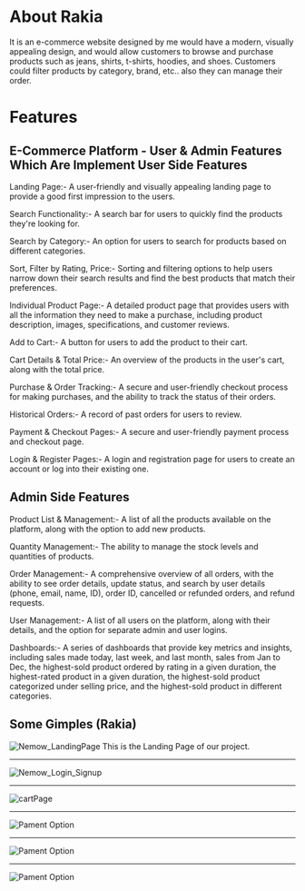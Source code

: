 
# About Rakia
It is an e-commerce website designed by me would have a modern, visually appealing design, and would allow customers to browse and purchase products such as jeans, shirts, t-shirts, hoodies, and shoes. Customers could filter products by category, brand, etc.. also they can manage their order.

<h1>Features</h1>

E-Commerce Platform - User & Admin Features Which Are Implement
User Side Features
------------------
Landing Page:-
A user-friendly and visually appealing landing page to provide a good first impression to the users.

Search Functionality:-
A search bar for users to quickly find the products they're looking for.

Search by Category:-
An option for users to search for products based on different categories.

Sort, Filter by Rating, Price:-
Sorting and filtering options to help users narrow down their search results and find the best products that match their preferences.

Individual Product Page:-
A detailed product page that provides users with all the information they need to make a purchase, including product description, images, specifications, and customer reviews.

Add to Cart:-
A button for users to add the product to their cart.

Cart Details & Total Price:-
An overview of the products in the user's cart, along with the total price.

Purchase & Order Tracking:-
A secure and user-friendly checkout process for making purchases, and the ability to track the status of their orders.

Historical Orders:-
A record of past orders for users to review.

Payment & Checkout Pages:-
A secure and user-friendly payment process and checkout page.

Login & Register Pages:-
A login and registration page for users to create an account or log into their existing one.

Admin Side Features
-------------------
Product List & Management:-
A list of all the products available on the platform, along with the option to add new products.

Quantity Management:-
The ability to manage the stock levels and quantities of products.

Order Management:-
A comprehensive overview of all orders, with the ability to see order details, update status, and search by user details (phone, email, name, ID), order ID, cancelled or refunded orders, and refund requests.

User Management:-
A list of all users on the platform, along with their details, and the option for separate admin and user logins.

Dashboards:-
A series of dashboards that provide key metrics and insights, including sales made today, last week, and last month, sales from Jan to Dec, the highest-sold product ordered by rating in a given duration, the highest-rated product in a given duration, the highest-sold product categorized under selling price, and the highest-sold product in different categories.


## Some Gimples (Rakia)


![Nemow_LandingPage](https://i.ibb.co/WvqLMjQ/2023-03-01-1.png)
This is the Landing Page of our project. 

***********************************************************************************************************************************************************************
![Nemow_Login_Signup](https://i.ibb.co/m5DCMRY/2023-03-01-2.png)

***********************************************************************************************************************************************************************

![cartPage](https://i.ibb.co/F0YQcxx/2023-03-01-3.png)

***********************************************************************************************************************************************************************

![Pament Option](https://i.ibb.co/CbSkNfR/2023-03-01-4.png)


***********************************************************************************************************************************************************************

![Pament Option](https://i.ibb.co/sq0NYQ1/2023-03-01-5.png)

***********************************************************************************************************************************************************************

![Pament Option](https://i.ibb.co/Gv6yR7y/2023-03-01-6.png)

